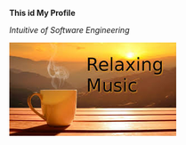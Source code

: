 **This id My Profile**

*Intuitive of Software Engineering*

![ Image OF Music](assets/images/music.jpg)
